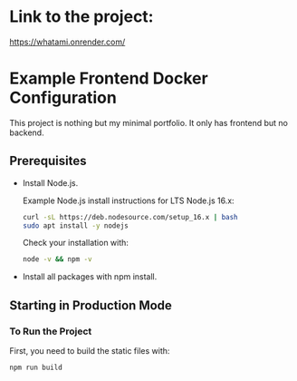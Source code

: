 # Link to the project:
https://whatami.onrender.com/

# Example Frontend Docker Configuration

This project is nothing but my minimal portfolio. It only has frontend but no backend.

## Prerequisites

- Install Node.js.

    Example Node.js install instructions for LTS Node.js 16.x:

    ```bash
    curl -sL https://deb.nodesource.com/setup_16.x | bash
    sudo apt install -y nodejs
    ```

    Check your installation with:

    ```bash
    node -v && npm -v
    ```

- Install all packages with npm install.

## Starting in Production Mode

### To Run the Project

First, you need to build the static files with:

```bash
npm run build


